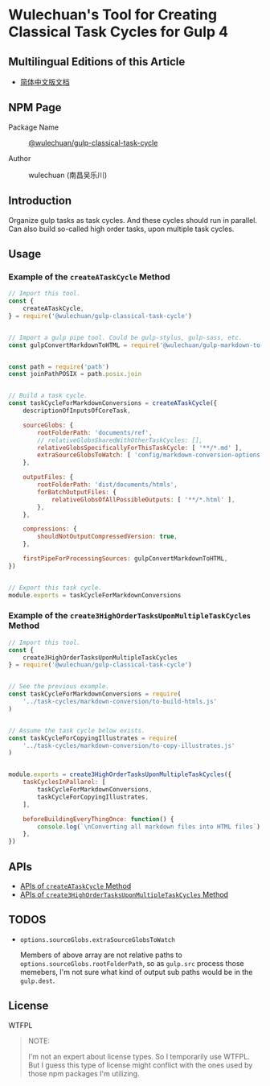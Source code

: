 # Wulechuan's Tool for Creating Classical Task Cycles for Gulp 4

## Multilingual Editions of this Article

- [简体中文版文档](./ReadMe.zh-hans-CN.md)




## NPM Page

<dl>
<dt>Package Name</dt>
<dd>

[@wulechuan/gulp-classical-task-cycle](https://www.npmjs.com/package/@wulechuan/gulp-classical-task-cycle)

</dd>
<dt>Author</dt>
<dd><p>wulechuan (南昌吴乐川)</p></dd>
</dl>




## Introduction

Organize gulp tasks as task cycles. And these cycles should run in parallel. Can also build so-called high order tasks, upon multiple task cycles.


## Usage

### Example of the `createATaskCycle` Method

```js
// Import this tool.
const {
    createATaskCycle,
} = require('@wulechuan/gulp-classical-task-cycle')


// Import a gulp pipe tool. Could be gulp-stylus, gulp-sass, etc.
const gulpConvertMarkdownToHTML = require('@wulechuan/gulp-markdown-to-html')


const path = require('path')
const joinPathPOSIX = path.posix.join


// Build a task cycle.
const taskCycleForMarkdownConversions = createATaskCycle({
    descriptionOfInputsOfCoreTask,

    sourceGlobs: {
        rootFolderPath: 'documents/ref',
        // relativeGlobsSharedWithOtherTaskCycles: [],
        relativeGlobsSpecificallyForThisTaskCycle: [ '**/*.md' ],
        extraSourceGlobsToWatch: [ 'config/markdown-conversion-options.js' ],
    },

    outputFiles: {
        rootFolderPath: 'dist/documents/htmls',
        forBatchOutputFiles: {
            relativeGlobsOfAllPossibleOutputs: [ '**/*.html' ],
        },
    },

    compressions: {
        shouldNotOutputCompressedVersion: true,
    },

    firstPipeForProcessingSources: gulpConvertMarkdownToHTML,
})


// Export this task cycle.
module.exports = taskCycleForMarkdownConversions
```


### Example of the `create3HighOrderTasksUponMultipleTaskCycles` Method

```js
// Import this tool.
const {
    create3HighOrderTasksUponMultipleTaskCycles
} = require('@wulechuan/gulp-classical-task-cycle')


// See the previous example.
const taskCycleForMarkdownConversions = require(
    '../task-cycles/markdown-conversion/to-build-htmls.js'
)


// Assume the task cycle below exists.
const taskCycleForCopyingIllustrates = require(
    '../task-cycles/markdown-conversion/to-copy-illustrates.js'
)


module.exports = create3HighOrderTasksUponMultipleTaskCycles({
    taskCyclesInPallarel: [
        taskCycleForMarkdownConversions,
        taskCycleForCopyingIllustrates,
    ],

    beforeBuildingEveryThingOnce: function() {
        console.log(`\nConverting all markdown files into HTML files`)
    },
})
```


## APIs

- [APIs of `createATaskCycle` Method](./documents/refs/en-US/api-create-a-task-cycle.md)
- [APIs of `create3HighOrderTasksUponMultipleTaskCycles` Method](./documents/refs/en-US/api-create-3-high-order-tasks-upon-multiple-task-cycles.md)


## TODOS

-  `options.sourceGlobs.extraSourceGlobsToWatch`

    Members of above array are not relative paths to `options.sourceGlobs.rootFolderPath`, so as `gulp.src` process those memebers, I'm not sure what kind of output sub paths would be in the `gulp.dest`.





## License

WTFPL

> NOTE:
>
> I'm not an expert about license types. So I temporarily use WTFPL. But I guess this type of license might conflict with the ones used by those npm packages I'm utilizing.

